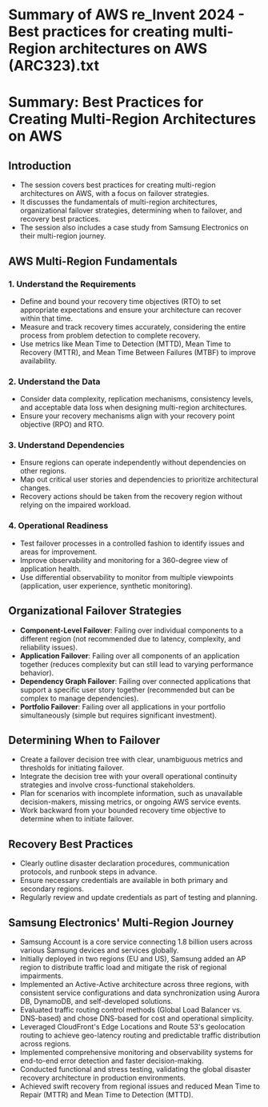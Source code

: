 # Summary of AWS re_Invent 2024 - Best practices for creating multi-Region architectures on AWS (ARC323).txt

# Summary: Best Practices for Creating Multi-Region Architectures on AWS

## Introduction

- The session covers best practices for creating multi-region architectures on AWS, with a focus on failover strategies.
- It discusses the fundamentals of multi-region architectures, organizational failover strategies, determining when to failover, and recovery best practices.
- The session also includes a case study from Samsung Electronics on their multi-region journey.

## AWS Multi-Region Fundamentals

### 1. Understand the Requirements

- Define and bound your recovery time objectives (RTO) to set appropriate expectations and ensure your architecture can recover within that time.
- Measure and track recovery times accurately, considering the entire process from problem detection to complete recovery.
- Use metrics like Mean Time to Detection (MTTD), Mean Time to Recovery (MTTR), and Mean Time Between Failures (MTBF) to improve availability.

### 2. Understand the Data

- Consider data complexity, replication mechanisms, consistency levels, and acceptable data loss when designing multi-region architectures.
- Ensure your recovery mechanisms align with your recovery point objective (RPO) and RTO.

### 3. Understand Dependencies

- Ensure regions can operate independently without dependencies on other regions.
- Map out critical user stories and dependencies to prioritize architectural changes.
- Recovery actions should be taken from the recovery region without relying on the impaired workload.

### 4. Operational Readiness

- Test failover processes in a controlled fashion to identify issues and areas for improvement.
- Improve observability and monitoring for a 360-degree view of application health.
- Use differential observability to monitor from multiple viewpoints (application, user experience, synthetic monitoring).

## Organizational Failover Strategies

- **Component-Level Failover**: Failing over individual components to a different region (not recommended due to latency, complexity, and reliability issues).
- **Application Failover**: Failing over all components of an application together (reduces complexity but can still lead to varying performance behavior).
- **Dependency Graph Failover**: Failing over connected applications that support a specific user story together (recommended but can be complex to manage dependencies).
- **Portfolio Failover**: Failing over all applications in your portfolio simultaneously (simple but requires significant investment).

## Determining When to Failover

- Create a failover decision tree with clear, unambiguous metrics and thresholds for initiating failover.
- Integrate the decision tree with your overall operational continuity strategies and involve cross-functional stakeholders.
- Plan for scenarios with incomplete information, such as unavailable decision-makers, missing metrics, or ongoing AWS service events.
- Work backward from your bounded recovery time objective to determine when to initiate failover.

## Recovery Best Practices

- Clearly outline disaster declaration procedures, communication protocols, and runbook steps in advance.
- Ensure necessary credentials are available in both primary and secondary regions.
- Regularly review and update credentials as part of testing and planning.

## Samsung Electronics' Multi-Region Journey

- Samsung Account is a core service connecting 1.8 billion users across various Samsung devices and services globally.
- Initially deployed in two regions (EU and US), Samsung added an AP region to distribute traffic load and mitigate the risk of regional impairments.
- Implemented an Active-Active architecture across three regions, with consistent service configurations and data synchronization using Aurora DB, DynamoDB, and self-developed solutions.
- Evaluated traffic routing control methods (Global Load Balancer vs. DNS-based) and chose DNS-based for cost and operational simplicity.
- Leveraged CloudFront's Edge Locations and Route 53's geolocation routing to achieve geo-latency routing and predictable traffic distribution across regions.
- Implemented comprehensive monitoring and observability systems for end-to-end error detection and faster decision-making.
- Conducted functional and stress testing, validating the global disaster recovery architecture in production environments.
- Achieved swift recovery from regional issues and reduced Mean Time to Repair (MTTR) and Mean Time to Detection (MTTD).